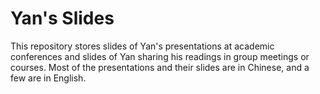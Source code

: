 # Yan's Slides

This repository stores slides of Yan's presentations at academic conferences and slides of Yan sharing his readings in group meetings or courses.
Most of the presentations and their slides are in Chinese, and a few are in English.
